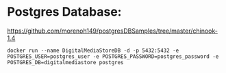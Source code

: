 # Postgres Database:
https://github.com/morenoh149/postgresDBSamples/tree/master/chinook-1.4

```shell script
docker run --name DigitalMediaStoreDB -d -p 5432:5432 -e POSTGRES_USER=postgres_user -e POSTGRES_PASSWORD=postgres_password -e POSTGRES_DB=digitalmediastore postgres
```
